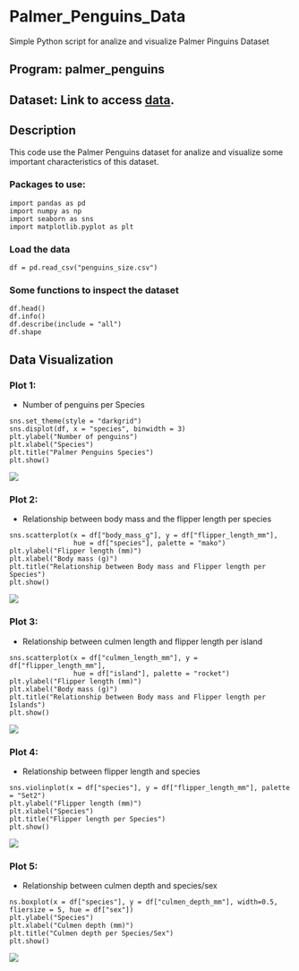 # Palmer_Penguins_Data
Simple Python script for analize and visualize Palmer Pinguins Dataset

## Program: **palmer_penguins**

## Dataset: Link to access [data](https://www.kaggle.com/code/parulpandey/penguin-dataset-the-new-iris/data).


## Description
This code use the Palmer Penguins dataset for analize and visualize some important characteristics of this dataset.

### Packages to use:
```
import pandas as pd
import numpy as np
import seaborn as sns
import matplotlib.pyplot as plt
```
### Load the data
```
df = pd.read_csv("penguins_size.csv")
```
### Some functions to inspect the dataset
```
df.head() 
df.info() 
df.describe(include = "all") 
df.shape 
```
## Data Visualization
### Plot 1: 
* Number of penguins per Species
```
sns.set_theme(style = "darkgrid")
sns.displot(df, x = "species", binwidth = 3)
plt.ylabel("Number of penguins")
plt.xlabel("Species")
plt.title("Palmer Penguins Species")
plt.show()
```
![](./Gallery/Figure_1.png)

### Plot 2:
* Relationship between body mass and the flipper length per species
```
sns.scatterplot(x = df["body_mass_g"], y = df["flipper_length_mm"], 
                hue = df["species"], palette = "mako")
plt.ylabel("Flipper length (mm)")
plt.xlabel("Body mass (g)")
plt.title("Relationship between Body mass and Flipper length per Species")
plt.show()
```
![](./Gallery/Figure_2.png)

### Plot 3:
* Relationship between culmen length and flipper length per island
```
sns.scatterplot(x = df["culmen_length_mm"], y = df["flipper_length_mm"], 
                hue = df["island"], palette = "rocket")
plt.ylabel("Flipper length (mm)")
plt.xlabel("Body mass (g)")
plt.title("Relationship between Body mass and Flipper length per Islands")
plt.show()
```
![](./Gallery/Figure_3.png)

### Plot 4:
* Relationship between flipper length and species
```
sns.violinplot(x = df["species"], y = df["flipper_length_mm"], palette = "Set2")
plt.ylabel("Flipper length (mm)")
plt.xlabel("Species")
plt.title("Flipper length per Species")
plt.show()
```
![](./Gallery/Figure_4.png)

### Plot 5:
* Relationship between culmen depth and species/sex
```
ns.boxplot(x = df["species"], y = df["culmen_depth_mm"], width=0.5, fliersize = 5, hue = df["sex"])
plt.ylabel("Species")
plt.xlabel("Culmen depth (mm)")
plt.title("Culmen depth per Species/Sex")
plt.show()
```
![](./Gallery/Figure_5.png)
